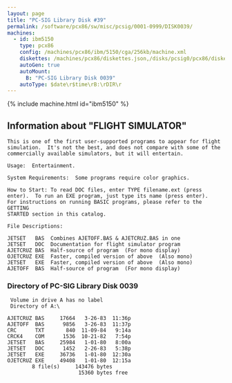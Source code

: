 ```yaml
---
layout: page
title: "PC-SIG Library Disk #39"
permalink: /software/pcx86/sw/misc/pcsig/0001-0999/DISK0039/
machines:
  - id: ibm5150
    type: pcx86
    config: /machines/pcx86/ibm/5150/cga/256kb/machine.xml
    diskettes: /machines/pcx86/diskettes.json,/disks/pcsig0/pcx86/diskettes.json
    autoGen: true
    autoMount:
      B: "PC-SIG Library Disk 0039"
    autoType: $date\r$time\rB:\rDIR\r
---
```


{% include machine.html id="ibm5150" %}

## Information about "FLIGHT SIMULATOR"

    This is one of the first user-supported programs to appear for flight
    simulation.  It's not the best, and does not compare with some of the
    commercially available simulators, but it will entertain.
    
    Usage:  Entertainment.
    
    System Requirements:  Some programs require color graphics.
    
    How to Start: To read DOC files, enter TYPE filename.ext (press
    enter).  To run an EXE program, just type its name (press enter).
    For instructions on running BASIC programs, please refer to the GETTING
    STARTED section in this catalog.
    
    File Descriptions:
    
    JETSET   BAS  Combines AJETOFF.BAS & AJETCRUZ.BAS in one
    JETSET   DOC  Documentation for flight simulator program
    AJETCRUZ BAS  Half-source of program  (For mono display)
    OJETCRUZ EXE  Faster, compiled version of above  (Also mono)
    JETSET   EXE  Faster, compiled version of above  (Also mono)
    AJETOFF  BAS  Half-source of program  (For mono display)

### Directory of PC-SIG Library Disk 0039

     Volume in drive A has no label
     Directory of A:\

    AJETCRUZ BAS     17664   3-26-83  11:36p
    AJETOFF  BAS      9856   3-26-83  11:37p
    CRC      TXT       840  11-09-84   9:14a
    CRCK4    COM      1536  10-21-82   7:54p
    JETSET   BAS     25984   1-01-80   8:00a
    JETSET   DOC      1452   2-26-83   5:38p
    JETSET   EXE     36736   1-01-80  12:30a
    OJETCRUZ EXE     49408   1-01-80  12:15a
            8 file(s)     143476 bytes
                           15360 bytes free
